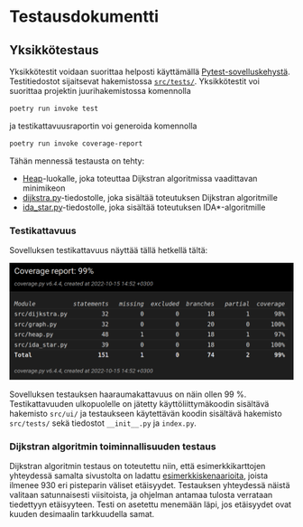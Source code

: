 # Testausdokumentti

## Yksikkötestaus
Yksikkötestit voidaan suorittaa helposti käyttämällä [Pytest-sovelluskehystä](https://docs.pytest.org/en/7.1.x/). Testitiedostot sijaitsevat hakemistossa [`src/tests/`](https://github.com/valtterikantanen/tiralabra/blob/master/src/tests/). Yksikkötestit voi suorittaa projektin juurihakemistossa komennolla
```bash
poetry run invoke test
```
ja testikattavuusraportin voi generoida komennolla
```bash
poetry run invoke coverage-report
```

Tähän mennessä testausta on tehty:
* [Heap](https://github.com/valtterikantanen/tiralabra/blob/master/src/heap.py/)-luokalle, joka toteuttaa Dijkstran algoritmissa vaadittavan minimikeon
* [dijkstra.py](https://github.com/valtterikantanen/tiralabra/blob/master/src/dijkstra.py/)-tiedostolle, joka sisältää toteutuksen Dijkstran algoritmille
* [ida_star.py](https://github.com/valtterikantanen/tiralabra/blob/master/src/ida_star.py/)-tiedostolle, joka sisältää toteutuksen IDA\*-algoritmille

### Testikattavuus

Sovelluksen testikattavuus näyttää tällä hetkellä tältä:

![](./kuvat/testikattavuus.png)

Sovelluksen testauksen haaraumakattavuus on näin ollen 99 %. Testikattavuuden ulkopuolelle on jätetty käyttöliittymäkoodin sisältävä hakemisto `src/ui/` ja testaukseen käytettävän koodin sisältävä hakemisto `src/tests/` sekä tiedostot `__init__.py` ja `index.py`.

### Dijkstran algoritmin toiminnallisuuden testaus
Dijkstran algoritmin testaus on toteutettu niin, että esimerkkikarttojen yhteydessä samalta sivustolta on ladattu [esimerkkiskenaarioita](https://github.com/valtterikantanen/tiralabra/blob/master/src/maps/Berlin_0_256.map.scen), joista ilmenee 930 eri pisteparin väliset etäisyydet. Testauksen yhteydessä näistä valitaan satunnaisesti viisitoista, ja ohjelman antamaa tulosta verrataan tiedettyyn etäisyyteen. Testi on asetettu menemään läpi, jos etäisyydet ovat kuuden desimaalin tarkkuudella samat.
